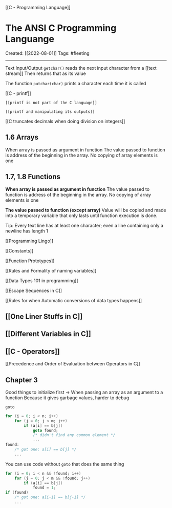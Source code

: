 [[C - Programming Language]]

# The ANSI C Programming Languange
Created:  [[2022-08-01]]
Tags: #fleeting 

---
Text Input/Output
`getchar()` reads the next input character from a [[text stream]] 
Then returns that as its value

The function `putchar(char)` prints a character each time it is called


[[C - printf]]
    
    [[printf is not part of the C language]]
    
    [[printf and manipulating its outputs]]


[[C truncates decimals when doing division on integers]]



## 1.6 Arrays
When array is passed as argument in function
The value passed to function is address of the beginning in the array. 
No copying of array elements is one


## 1.7, 1.8 Functions 
**When array is passed as argument in function**
The value passed to function is address of the beginning in the array. No copying of array elements is one

**The value passed to function (except array)** 
Value will be copied and made into a temporary variable that only lasts until function execution is done.

Tip: Every text line has at least one character; 
even a line containing only a newline has length 1






[[Programming Lingo]]

[[Constants]]

[[Function Prototypes]]

[[Rules and Formality of naming variables]]  

[[Data Types 101 in programming]]


[[Escape Sequences in C]]


[[Rules for when Automatic conversions of data types happens]]



## [[One Liner Stuffs in C]]


## [[Different Variables in C]]


## [[C - Operators]]


[[Precedence and Order of Evaluation between Operators in C]]

## Chapter 3

Good things to initialize first
-> When passing an array as an argument to a function
Because it gives garbage values, harder to debug


`goto`
```C
for (i = 0; i < n; i++)
    for (j = 0; j < m; j++)
        if (a[i] == b[j])
            goto found;
            /* didn't find any common element */
            ...
found:
    /* got one: a[i] == b[j] */
    ...
```

You can use code without `goto` that does the same thing
```C
for (i = 0; i < n && !found; i++)
    for (j = 0; j < m && !found; j++)
        if (a[i] == b[j])
            found = 1;
if (found)
    /* got one: a[i-1] == b[j-1] */
    ...
```

